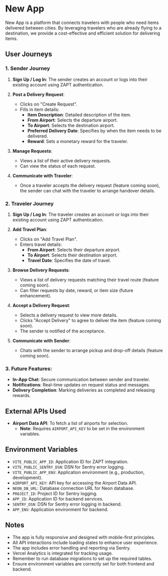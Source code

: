 # New App

New App is a platform that connects travelers with people who need items delivered between cities. By leveraging travelers who are already flying to a destination, we provide a cost-effective and efficient solution for delivering items.

## User Journeys

### 1. Sender Journey

1. **Sign Up / Log In**: The sender creates an account or logs into their existing account using ZAPT authentication.

2. **Post a Delivery Request**:
   - Clicks on "Create Request".
   - Fills in item details:
     - **Item Description**: Detailed description of the item.
     - **From Airport**: Selects the departure airport.
     - **To Airport**: Selects the destination airport.
     - **Preferred Delivery Date**: Specifies by when the item needs to be delivered.
     - **Reward**: Sets a monetary reward for the traveler.

3. **Manage Requests**:
   - Views a list of their active delivery requests.
   - Can view the status of each request.

4. **Communicate with Traveler**:
   - Once a traveler accepts the delivery request (feature coming soon), the sender can chat with the traveler to arrange handover details.

### 2. Traveler Journey

1. **Sign Up / Log In**: The traveler creates an account or logs into their existing account using ZAPT authentication.

2. **Add Travel Plan**:
   - Clicks on "Add Travel Plan".
   - Enters travel details:
     - **From Airport**: Selects their departure airport.
     - **To Airport**: Selects their destination airport.
     - **Travel Date**: Specifies the date of travel.

3. **Browse Delivery Requests**:
   - Views a list of delivery requests matching their travel route (feature coming soon).
   - Can filter requests by date, reward, or item size (future enhancement).

4. **Accept a Delivery Request**:
   - Selects a delivery request to view more details.
   - Clicks "Accept Delivery" to agree to deliver the item (feature coming soon).
   - The sender is notified of the acceptance.

5. **Communicate with Sender**:
   - Chats with the sender to arrange pickup and drop-off details (feature coming soon).

### 3. Future Features:

- **In-App Chat**: Secure communication between sender and traveler.
- **Notifications**: Real-time updates on request status and messages.
- **Delivery Completion**: Marking deliveries as completed and releasing rewards.

## External APIs Used

- **Airport Data API**: To fetch a list of airports for selection.
  - **Note**: Requires `AIRPORT_API_KEY` to be set in the environment variables.

## Environment Variables

- `VITE_PUBLIC_APP_ID`: Application ID for ZAPT integration.
- `VITE_PUBLIC_SENTRY_DSN`: DSN for Sentry error logging.
- `VITE_PUBLIC_APP_ENV`: Application environment (e.g., production, development).
- `AIRPORT_API_KEY`: API key for accessing the Airport Data API.
- `NEON_DB_URL`: Database connection URL for Neon database.
- `PROJECT_ID`: Project ID for Sentry logging.
- `APP_ID`: Application ID for backend services.
- `SENTRY_DSN`: DSN for Sentry error logging in backend.
- `APP_ENV`: Application environment for backend.

## Notes

- The app is fully responsive and designed with mobile-first principles.
- All API interactions include loading states to enhance user experience.
- The app includes error handling and reporting via Sentry.
- Vercel Analytics is integrated for tracking usage.
- Remember to run database migrations to set up the required tables.
- Ensure environment variables are correctly set for both frontend and backend.
